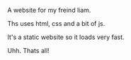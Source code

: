 A website for my freind liam.

Ths uses html, css and a bit of js. 

It's a static website so it loads very fast.

Uhh. Thats all!
